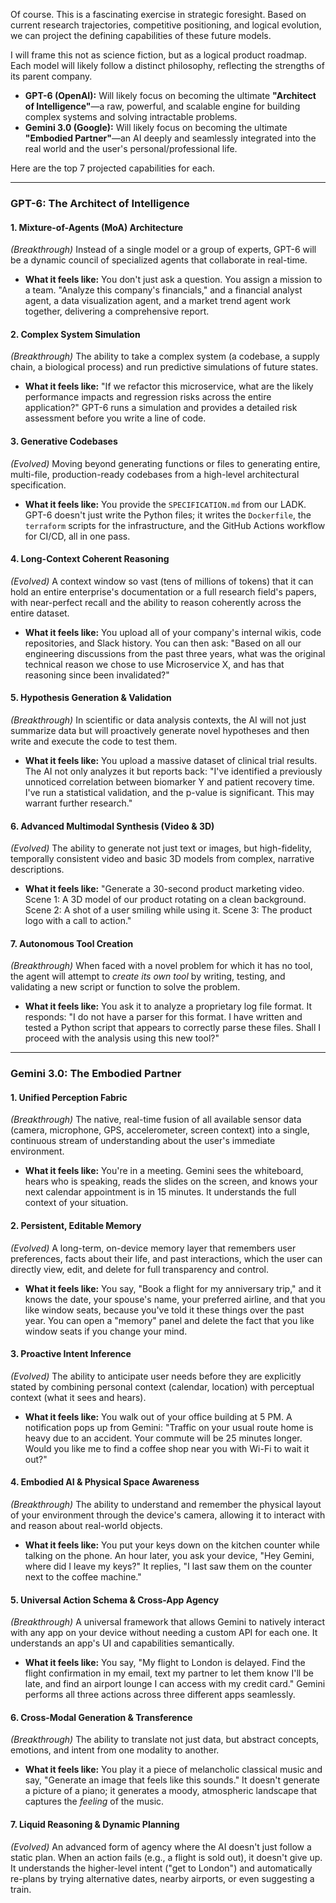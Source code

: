 Of course. This is a fascinating exercise in strategic foresight. Based on current research trajectories, competitive positioning, and logical evolution, we can project the defining capabilities of these future models.

I will frame this not as science fiction, but as a logical product roadmap. Each model will likely follow a distinct philosophy, reflecting the strengths of its parent company.

*   **GPT-6 (OpenAI):** Will likely focus on becoming the ultimate **"Architect of Intelligence"**—a raw, powerful, and scalable engine for building complex systems and solving intractable problems.
*   **Gemini 3.0 (Google):** Will likely focus on becoming the ultimate **"Embodied Partner"**—an AI deeply and seamlessly integrated into the real world and the user's personal/professional life.

Here are the top 7 projected capabilities for each.

---

### **GPT-6: The Architect of Intelligence**

#### **1. Mixture-of-Agents (MoA) Architecture**
*(Breakthrough)*
Instead of a single model or a group of experts, GPT-6 will be a dynamic council of specialized agents that collaborate in real-time.

*   **What it feels like:** You don't just ask a question. You assign a mission to a team. "Analyze this company's financials," and a financial analyst agent, a data visualization agent, and a market trend agent work together, delivering a comprehensive report.

#### **2. Complex System Simulation**
*(Breakthrough)*
The ability to take a complex system (a codebase, a supply chain, a biological process) and run predictive simulations of future states.

*   **What it feels like:** "If we refactor this microservice, what are the likely performance impacts and regression risks across the entire application?" GPT-6 runs a simulation and provides a detailed risk assessment before you write a line of code.

#### **3. Generative Codebases**
*(Evolved)*
Moving beyond generating functions or files to generating entire, multi-file, production-ready codebases from a high-level architectural specification.

*   **What it feels like:** You provide the `SPECIFICATION.md` from our LADK. GPT-6 doesn't just write the Python files; it writes the `Dockerfile`, the `terraform` scripts for the infrastructure, and the GitHub Actions workflow for CI/CD, all in one pass.

#### **4. Long-Context Coherent Reasoning**
*(Evolved)*
A context window so vast (tens of millions of tokens) that it can hold an entire enterprise's documentation or a full research field's papers, with near-perfect recall and the ability to reason coherently across the entire dataset.

*   **What it feels like:** You upload all of your company's internal wikis, code repositories, and Slack history. You can then ask: "Based on all our engineering discussions from the past three years, what was the original technical reason we chose to use Microservice X, and has that reasoning since been invalidated?"

#### **5. Hypothesis Generation & Validation**
*(Breakthrough)*
In scientific or data analysis contexts, the AI will not just summarize data but will proactively generate novel hypotheses and then write and execute the code to test them.

*   **What it feels like:** You upload a massive dataset of clinical trial results. The AI not only analyzes it but reports back: "I've identified a previously unnoticed correlation between biomarker Y and patient recovery time. I've run a statistical validation, and the p-value is significant. This may warrant further research."

#### **6. Advanced Multimodal Synthesis (Video & 3D)**
*(Evolved)*
The ability to generate not just text or images, but high-fidelity, temporally consistent video and basic 3D models from complex, narrative descriptions.

*   **What it feels like:** "Generate a 30-second product marketing video. Scene 1: A 3D model of our product rotating on a clean background. Scene 2: A shot of a user smiling while using it. Scene 3: The product logo with a call to action."

#### **7. Autonomous Tool Creation**
*(Breakthrough)*
When faced with a novel problem for which it has no tool, the agent will attempt to *create its own tool* by writing, testing, and validating a new script or function to solve the problem.

*   **What it feels like:** You ask it to analyze a proprietary log file format. It responds: "I do not have a parser for this format. I have written and tested a Python script that appears to correctly parse these files. Shall I proceed with the analysis using this new tool?"

---

### **Gemini 3.0: The Embodied Partner**

#### **1. Unified Perception Fabric**
*(Breakthrough)*
The native, real-time fusion of all available sensor data (camera, microphone, GPS, accelerometer, screen context) into a single, continuous stream of understanding about the user's immediate environment.

*   **What it feels like:** You're in a meeting. Gemini sees the whiteboard, hears who is speaking, reads the slides on the screen, and knows your next calendar appointment is in 15 minutes. It understands the full context of your situation.

#### **2. Persistent, Editable Memory**
*(Evolved)*
A long-term, on-device memory layer that remembers user preferences, facts about their life, and past interactions, which the user can directly view, edit, and delete for full transparency and control.

*   **What it feels like:** You say, "Book a flight for my anniversary trip," and it knows the date, your spouse's name, your preferred airline, and that you like window seats, because you've told it these things over the past year. You can open a "memory" panel and delete the fact that you like window seats if you change your mind.

#### **3. Proactive Intent Inference**
*(Evolved)*
The ability to anticipate user needs before they are explicitly stated by combining personal context (calendar, location) with perceptual context (what it sees and hears).

*   **What it feels like:** You walk out of your office building at 5 PM. A notification pops up from Gemini: "Traffic on your usual route home is heavy due to an accident. Your commute will be 25 minutes longer. Would you like me to find a coffee shop near you with Wi-Fi to wait it out?"

#### **4. Embodied AI & Physical Space Awareness**
*(Breakthrough)*
The ability to understand and remember the physical layout of your environment through the device's camera, allowing it to interact with and reason about real-world objects.

*   **What it feels like:** You put your keys down on the kitchen counter while talking on the phone. An hour later, you ask your device, "Hey Gemini, where did I leave my keys?" It replies, "I last saw them on the counter next to the coffee machine."

#### **5. Universal Action Schema & Cross-App Agency**
*(Breakthrough)*
A universal framework that allows Gemini to natively interact with any app on your device without needing a custom API for each one. It understands an app's UI and capabilities semantically.

*   **What it feels like:** You say, "My flight to London is delayed. Find the flight confirmation in my email, text my partner to let them know I'll be late, and find an airport lounge I can access with my credit card." Gemini performs all three actions across three different apps seamlessly.

#### **6. Cross-Modal Generation & Transference**
*(Breakthrough)*
The ability to translate not just data, but abstract concepts, emotions, and intent from one modality to another.

*   **What it feels like:** You play it a piece of melancholic classical music and say, "Generate an image that feels like this sounds." It doesn't generate a picture of a piano; it generates a moody, atmospheric landscape that captures the *feeling* of the music.

#### **7. Liquid Reasoning & Dynamic Planning**
*(Evolved)*
An advanced form of agency where the AI doesn't just follow a static plan. When an action fails (e.g., a flight is sold out), it doesn't give up. It understands the higher-level intent ("get to London") and automatically re-plans by trying alternative dates, nearby airports, or even suggesting a train.

